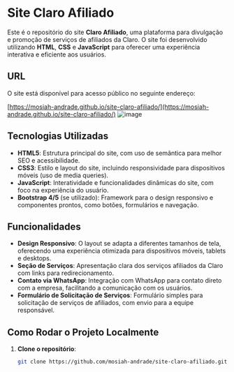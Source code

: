 # Site Claro Afiliado

Este é o repositório do site **Claro Afiliado**, uma plataforma para divulgação e promoção de serviços de afiliados da Claro. O site foi desenvolvido utilizando **HTML**, **CSS** e **JavaScript** para oferecer uma experiência interativa e eficiente aos usuários.

## URL
O site está disponível para acesso público no seguinte endereço:

[https://mosiah-andrade.github.io/site-claro-afiliado/](https://mosiah-andrade.github.io/site-claro-afiliado/)
![image](https://github.com/user-attachments/assets/766a4934-00d2-40ca-b03c-906c1496602b)


## Tecnologias Utilizadas

- **HTML5**: Estrutura principal do site, com uso de semântica para melhor SEO e acessibilidade.
- **CSS3**: Estilo e layout do site, incluindo responsividade para dispositivos móveis (uso de media queries).
- **JavaScript**: Interatividade e funcionalidades dinâmicas do site, com foco na experiência do usuário.
- **Bootstrap 4/5** (se utilizado): Framework para o design responsivo e componentes prontos, como botões, formulários e navegação.
  
## Funcionalidades

- **Design Responsivo**: O layout se adapta a diferentes tamanhos de tela, oferecendo uma experiência otimizada para dispositivos móveis, tablets e desktops.
- **Seção de Serviços**: Apresentação clara dos serviços afiliados da Claro com links para redirecionamento.
- **Contato via WhatsApp**: Integração com WhatsApp para contato direto com a empresa, facilitando a comunicação com os usuários.
- **Formulário de Solicitação de Serviços**: Formulário simples para solicitação de serviços de afiliados, com envio para a equipe responsável.

## Como Rodar o Projeto Localmente

1. **Clone o repositório**:
   ```bash
   git clone https://github.com/mosiah-andrade/site-claro-afiliado.git
